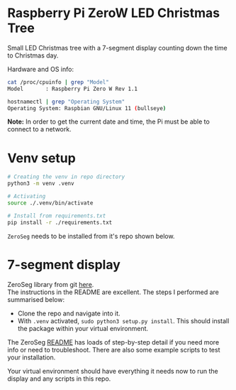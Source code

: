 # Raspberry Pi ZeroW LED Christmas Tree

Small LED Christmas tree with a 7-segment display counting down the time to Christmas day.

Hardware and OS info: 
```bash
cat /proc/cpuinfo | grep "Model"
Model		: Raspberry Pi Zero W Rev 1.1

hostnamectl | grep "Operating System"
Operating System: Raspbian GNU/Linux 11 (bullseye)
```

__Note:__ In order to get the current date and time, the Pi must be able to connect to a network. 

# Venv setup

```bash
# Creating the venv in repo directory
python3 -m venv .venv

# Activating
source ./.venv/bin/activate

# Install from requirements.txt
pip install -r ./requirements.txt
```

`ZeroSeg` needs to be installed from it's repo shown below. 

# 7-segment display
 
ZeroSeg library from git [here](https://github.com/AverageMaker/ZeroSeg).  
The instructions in the README are excellent. The steps I performed are summarised below: 

* Clone the repo and navigate into it. 
* With `.venv` activated, `sudo python3 setup.py install`. This should install the package within your virtual environment. 

The ZeroSeg [README](https://github.com/AverageMaker/ZeroSeg/blob/master/README.md) has loads of step-by-step detail if you need more info or need to troubleshoot. There are also some example scripts to test your installation. 

Your virtual environment should have everything it needs now to run the display and any scripts in this repo. 


